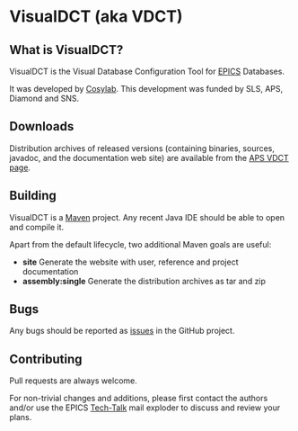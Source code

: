 # VisualDCT (aka VDCT)

## What is VisualDCT?

VisualDCT is the Visual Database Configuration Tool for
[EPICS](http://www.aps.anl.gov/epics/) Databases.

It was developed by [Cosylab](http://www.cosylab.com/).
This development was funded by SLS, APS, Diamond and SNS. 

## Downloads

Distribution archives of released versions (containing binaries,
sources, javadoc, and the documentation web site) are available from the
[APS VDCT page](http://www.aps.anl.gov/epics/extensions/vdct/index.php).

## Building

VisualDCT is a [Maven](https://maven.apache.org/) project.
Any recent Java IDE should be able to open and compile it.

Apart from the default lifecycle, two additional Maven goals are useful:
  * **site** Generate the website with user, reference and project documentation
  * **assembly:single** Generate the distribution archives as tar and zip

## Bugs

Any bugs should be reported as
[issues](https://github.com/epics-extensions/VisualDCT/issues)
in the GitHub project.

## Contributing

Pull requests are always welcome.

For non-trivial changes and additions, please first contact the authors
and/or use the EPICS
[Tech-Talk](http://www.aps.anl.gov/epics/tech-talk/index.php) mail exploder
to discuss and review your plans.
